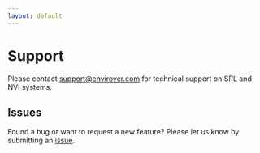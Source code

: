 ```yaml
---
layout: default
---
```

# Support

Please contact <a href="mailto:support@envirover.com">support@envirover.com</a> for technical support on SPL and NVI systems.


## Issues

Found a bug or want to request a new feature?  Please let us know by submitting an [issue](https://github.com/envirover/support/issues).
